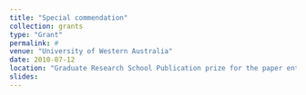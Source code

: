 ```yaml
---
title: "Special commendation"
collection: grants
type: "Grant"
permalink: #
venue: "University of Western Australia"
date: 2010-07-12
location: "Graduate Research School Publication prize for the paper entitled “Topographic determinants of mobile vertebrate predator hotspots: Current knowledge and future directions""
slides:
---
```

